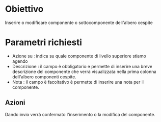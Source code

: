 # Obiettivo
Inserire o modificare componente o sottocomponente dell'albero cespite

# Parametri richiesti
* Azione su :  indica su quale componente di livello superiore stiamo agendo
* Descrizione :  il campo è obbligatorio e permette di inserire una breve descrizione del componente che verrà visualizzata nella prima colonna dell'albero componenti cespite.
* Nota :  il campo è facoltativo è permette di inserire una nota per il componente.

## Azioni
Dando invio verrà confermato l'inserimento o la modifica del componente.
